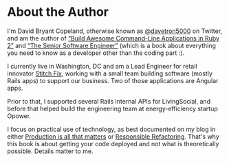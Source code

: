 # About the Author

I'm David Bryant Copeland, otherwise known as [@davetron5000][twitter] on
Twitter, and am the author of [“Build Awesome Command-Line Applications in Ruby 2”][clibook]
and [“The Senior Software Engineer”][swengbook] (which is a book about
everything you need to know as a developer other than the coding part :).

[twitter]: http://twitter.com/davetron5000
[clibook]: http://pragprog.com/book/dccar2/build-awesome-command-line-applications-in-ruby-2
[swengbook]: http://theseniorsoftwareengineer.com/

I currently live in Washington, DC and am a Lead Engineer for retail innovator [Stitch
Fix][stitchfixblog], working with a small team building software (mostly Rails
apps) to support our business.  Two of those applications are Angular apps.

[stitchfixblog]: http://technology.stitchfix.com/blog/

Prior to that, I supported several Rails internal APIs for LivingSocial, and
before that helped build the engineering team at energy-efficiency startup
Opower.

I focus on practical use of technology, as best documented on my blog in
either [Production is all that matters][prodpost] or [Responsible
Refactoring][refactorpost].  That's why this book is about getting your code
deployed and not what is theoretically possible.  Details matter to me.

[refactorpost]: http://www.naildrivin5.com/blog/2013/08/08/responsible-refactoring.html
[prodpost]: http://www.naildrivin5.com/blog/2013/06/16/production-is-all-that-matters.html
